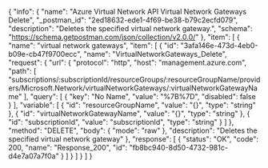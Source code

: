 {
  "info": {
    "name": "Azure Virtual Network API Virtual Network Gateways Delete",
    "_postman_id": "2ed18632-ede1-4f69-be38-b79c2ecfd079",
    "description": "Deletes the specified virtual network gateway.",
    "schema": "https://schema.getpostman.com/json/collection/v2.0.0/"
  },
  "item": [
    {
      "name": "virtual network gateways",
      "item": [
        {
          "id": "3afa146e-473d-4eb0-b09e-cb47f9700ecc",
          "name": "VirtualNetworkGateways_Delete",
          "request": {
            "url": {
              "protocol": "http",
              "host": "management.azure.com",
              "path": [
                "subscriptions/:subscriptionId/resourceGroups/:resourceGroupName/providers/Microsoft.Network/virtualNetworkGateways/:virtualNetworkGatewayName"
              ],
              "query": [
                {
                  "key": "No Name",
                  "value": "%7B%7D",
                  "disabled": false
                }
              ],
              "variable": [
                {
                  "id": "resourceGroupName",
                  "value": "{}",
                  "type": "string"
                },
                {
                  "id": "virtualNetworkGatewayName",
                  "value": "{}",
                  "type": "string"
                },
                {
                  "id": "subscriptionId",
                  "value": "subscriptionId",
                  "type": "string"
                }
              ]
            },
            "method": "DELETE",
            "body": {
              "mode": "raw"
            },
            "description": "Deletes the specified virtual network gateway"
          },
          "response": [
            {
              "status": "OK",
              "code": 200,
              "name": "Response_200",
              "id": "fb8bc940-8d50-4732-981c-d4e7a07a7f0a"
            }
          ]
        }
      ]
    }
  ]
}